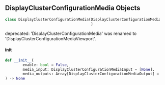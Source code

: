 ## DisplayClusterConfigurationMedia Objects

```python
class DisplayClusterConfigurationMedia(DisplayClusterConfigurationMediaViewport
                                       )
```

deprecated: 'DisplayClusterConfigurationMedia' was renamed to 'DisplayClusterConfigurationMediaViewport'.

<a id="unreal.DisplayClusterConfigurationMedia.__init__"></a>

#### __init__

```python
def __init__(
        enable: bool = False,
        media_input: DisplayClusterConfigurationMediaInput = [None],
        media_outputs: Array[DisplayClusterConfigurationMediaOutput] = []
) -> None
```

<a id="unreal.DisplayClusterConfigurationGlobalMediaSettings"></a>